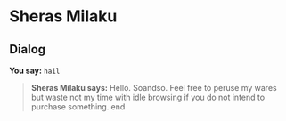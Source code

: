 # Sheras Milaku


## Dialog

**You say:** `hail`



>**Sheras Milaku says:** Hello. Soandso.  Feel free to peruse my wares but waste not my time with idle browsing if you do not intend to purchase something.
end





